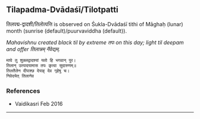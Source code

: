 ## Tilapadma-Dvādaśī/Tilotpatti
तिलपद्म-द्वादशी/तिलोत्पत्ति is observed on Śukla-Dvādaśī tithi of Māghaḥ (lunar) month (sunrise (default)/puurvaviddha (default)).

_Mahavishnu created black til by extreme तपः on this day; light til deepam and offer तिलान्नम् नैवेद्यम्._

```
माघे तु शुक्लद्वादश्यां यतो हि भगवान् पुर।
तिलान् उत्पादयामास तपः कृत्वा सुदारुणम्॥
तिलतैलेन दीपाश्छ देयाह् देव गृहेषु च।
निवेदयेत् तिलानेव
```
### References
* Vaidikasri Feb 2016


---
